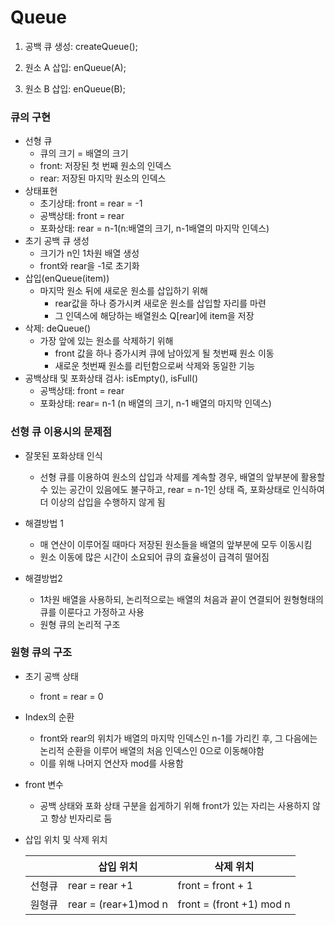 # Queue

1) 공백 큐 생성: createQueue();



2) 원소 A 삽입: enQueue(A);



3) 원소 B 삽입:  enQueue(B);



### 큐의 구현

- 선형 큐
  - 큐의 크기 = 배열의 크기
  - front: 저장된 첫 번째 원소의 인덱스
  - rear: 저장된 마지막 원소의 인덱스
- 상태표현
  - 초기상태: front = rear = -1
  - 공백상태: front = rear
  - 포화상태: rear = n-1(n:배열의 크기, n-1배열의 마지막 인덱스)
- 초기 공백 큐 생성
  - 크기가 n인 1차원 배열 생성
  - front와 rear을 -1로 초기화
- 삽입(enQueue(item))
  - 마지막 원소 뒤에 새로운 원소를 삽입하기 위해
    - rear값을 하나 증가시켜 새로운 원소를 삽입할 자리를 마련
    - 그 인덱스에 해당하는 배열원소 Q[rear]에 item을 저장
- 삭제: deQueue()
  - 가장 앞에 있는 원소를 삭제하기 위해
    - front 값을 하나 증가시켜 큐에 남아있게 될 첫번째 원소 이동
    - 새로운 첫번째 원소를 리턴함으로써 삭제와 동일한 기능
- 공백상태 및 포화상태 검사: isEmpty(), isFull()
  - 공백상태: front = rear
  - 포화상태: rear= n-1 (n 배열의 크기, n-1 배열의 마지막 인덱스)



### 선형 큐 이용시의 문제점

- 잘못된 포화상태 인식
  - 선형 큐를 이용하여 원소의 삽입과 삭제를 계속할 경우, 배열의 앞부분에 활용할 수 있는 공간이 있음에도 불구하고, rear = n-1인 상태 즉, 포화상태로 인식하여 더 이상의 삽입을 수행하지 않게 됨
- 해결방법 1
  - 매 연산이 이루어질 때마다 저장된 원소들을 배열의 앞부분에 모두 이동시킴
  - 원소 이동에 많은 시간이 소요되어 큐의 효율성이 급격히 떨어짐

- 해결방법2
  - 1차원 배열을 사용하되, 논리적으로는 배열의 처음과 끝이 연결되어 원형형태의 큐를 이룬다고 가정하고 사용
  - 원형 큐의 논리적 구조



### 원형 큐의 구조

- 초기 공백 상태

  - front = rear = 0

- Index의 순환

  - front와 rear의 위치가 배열의 마지막 인덱스인 n-1를 가리킨 후, 그 다음에는 논리적 순환을 이루어 배열의 처음 인덱스인 0으로 이동해야함
  - 이를 위해 나머지 연산자 mod를 사용함

- front 변수

  - 공백 상태와 포화 상태 구분을 쉽게하기 위해 front가 있는 자리는 사용하지 않고 항상 빈자리로 둠

- 삽입 위치 및 삭제 위치

  |        | 삽입 위치            | 삭제 위치                |
  | ------ | -------------------- | ------------------------ |
  | 선형큐 | rear = rear +1       | front = front + 1        |
  | 원형큐 | rear = (rear+1)mod n | front = (front +1) mod n |

  

